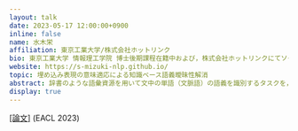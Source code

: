 ```yaml
---
layout: talk
date: 2023-05-17 12:00:00+0900
inline: false
name: 水木栄
affiliation: 東京工業大学/株式会社ホットリンク
bio: 東京工業大学 情報理工学院 博士後期課程在籍中および，株式会社ホットリンクにてソーシャルメディアの研究開発に従事．表現学習に興味を持つ．
website: https://s-mizuki-nlp.github.io/
topic: 埋め込み表現の意味適応による知識ベース語義曖昧性解消
abstract: 辞書のような語彙資源を用いて文中の単語（文脈語）の語義を識別するタスクを，知識ベース語義曖昧性解消（WSD）といいます．辞書には単語の語義を説明したテキスト，いわゆる語釈文が書いてあります．そこで有望な方法論は，BERT埋め込みを用いて文脈語に最も近い語釈文を選ぶことです．しかし，もしも文脈語と正解語義の埋め込みを近付ける手段があれば，さらに性能が伸びるはずです．これをふまえて，本研究では埋め込み表現の意味適応を提案しました．提案手法は，自己学習および語彙資源に書かれている語義どうしのつながりを教師信号として，埋め込み間の近さ・遠さを変更します．これにより，知識ベースWSDの最高性能を更新できました．ところで近年は，GPTなどの大規模言語モデルが目を見張るような能力を見せています．このような時代に，語彙資源のような人間の知識を深層学習モデルに統合する意義についても触れたいと思います．
display: true
---
```


[[論文]](https://arxiv.org/abs/2304.11340) (EACL 2023)
